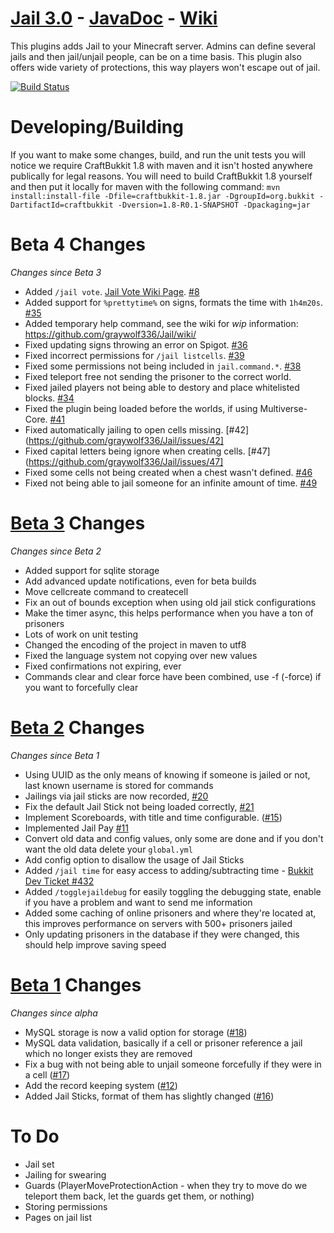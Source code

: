 [Jail 3.0](http://ci.graywolf336.com/job/Jail/) - [JavaDoc](http://ci.graywolf336.com/job/Jail/javadoc) - [Wiki](https://github.com/graywolf336/Jail/wiki)
====
This plugins adds Jail to your Minecraft server. Admins can define several jails and then jail/unjail people, can be on a time basis. This plugin also offers wide variety of protections, this way players won't escape out of jail.

[![Build Status](http://ci.graywolf336.com/job/Jail/badge/icon)](http://ci.graywolf336.com/job/Jail/)

Developing/Building
===
If you want to make some changes, build, and run the unit tests you will notice we require CraftBukkit 1.8 with maven and it isn't hosted anywhere publically for legal reasons. You will need to build CraftBukkit 1.8 yourself and then put it locally for maven with the following command:
`mvn install:install-file -Dfile=craftbukkit-1.8.jar -DgroupId=org.bukkit -DartifactId=craftbukkit -Dversion=1.8-R0.1-SNAPSHOT -Dpackaging=jar`

Beta 4 Changes
===
*Changes since Beta 3*
* Added `/jail vote`. [Jail Vote Wiki Page](https://github.com/graywolf336/Jail/wiki/Jail-Vote). [#8](https://github.com/graywolf336/Jail/issues/8)
* Added support for `%prettytime%` on signs, formats the time with `1h4m20s`. [#35](https://github.com/graywolf336/Jail/issues/35)
* Added temporary help command, see the wiki for *wip* information: https://github.com/graywolf336/Jail/wiki/
* Fixed updating signs throwing an error on Spigot. [#36](https://github.com/graywolf336/Jail/issues/36)
* Fixed incorrect permissions for `/jail listcells`. [#39](https://github.com/graywolf336/Jail/issues/39)
* Fixed some permissions not being included in `jail.command.*`. [#38](https://github.com/graywolf336/Jail/issues/38)
* Fixed teleport free not sending the prisoner to the correct world.
* Fixed jailed players not being able to destory and place whitelisted blocks. [#34](https://github.com/graywolf336/Jail/issues/34)
* Fixed the plugin being loaded before the worlds, if using Multiverse-Core. [#41](https://github.com/graywolf336/Jail/issues/41)
* Fixed automatically jailing to open cells missing. [#42](https://github.com/graywolf336/Jail/issues/42]
* Fixed capital letters being ignore when creating cells. [#47](https://github.com/graywolf336/Jail/issues/47]
* Fixed some cells not being created when a chest wasn't defined. [#46](https://github.com/graywolf336/Jail/issues/46)
* Fixed not being able to jail someone for an infinite amount of time. [#49](https://github.com/graywolf336/Jail/issues/49)

[Beta 3](https://github.com/graywolf336/Jail/releases/tag/v3.0.0-beta.3) Changes
===
*Changes since Beta 2*
* Added support for sqlite storage
* Add advanced update notifications, even for beta builds
* Move cellcreate command to createcell
* Fix an out of bounds exception when using old jail stick configurations
* Make the timer async, this helps performance when you have a ton of prisoners
* Lots of work on unit testing
* Changed the encoding of the project in maven to utf8
* Fixed the language system not copying over new values
* Fixed confirmations not expiring, ever
* Commands clear and clear force have been combined, use -f (-force) if you want to forcefully clear

[Beta 2](https://github.com/graywolf336/Jail/releases/tag/v3.0.0-beta.2) Changes
===
*Changes since Beta 1*
* Using UUID as the only means of knowing if someone is jailed or not, last known username is stored for commands
* Jailings via jail sticks are now recorded, [#20](https://github.com/graywolf336/Jail/issues/20)
* Fix the default Jail Stick not being loaded correctly, [#21](https://github.com/graywolf336/Jail/issues/21)
* Implement Scoreboards, with title and time configurable. ([#15](https://github.com/graywolf336/Jail/issues/15))
* Implemented Jail Pay [#11](https://github.com/graywolf336/Jail/issues/11)
* Convert old data and config values, only some are done and if you don't want the old data delete your `global.yml`
* Add config option to disallow the usage of Jail Sticks
* Added `/jail time` for easy access to adding/subtracting time - [Bukkit Dev Ticket #432](http://dev.bukkit.org/bukkit-plugins/jail/tickets/432/)
* Added `/togglejaildebug` for easily toggling the debugging state, enable if you have a problem and want to send me information
* Added some caching of online prisoners and where they're located at, this improves performance on servers with 500+ prisoners jailed
* Only updating prisoners in the database if they were changed, this should help improve saving speed

[Beta 1](https://github.com/graywolf336/Jail/releases/tag/v3.0.0-beta.1) Changes
===
*Changes since alpha*
* MySQL storage is now a valid option for storage ([#18](https://github.com/graywolf336/Jail/issues/18))
* MySQL data validation, basically if a cell or prisoner reference a jail which no longer exists they are removed
* Fix a bug with not being able to unjail someone forcefully if they were in a cell ([#17](https://github.com/graywolf336/Jail/issues/17))
* Add the record keeping system ([#12](https://github.com/graywolf336/Jail/issues/12))
* Added Jail Sticks, format of them has slightly changed ([#16](https://github.com/graywolf336/Jail/issues/16))

To Do
===
* Jail set
* Jailing for swearing
* Guards (PlayerMoveProtectionAction - when they try to move do we teleport them back, let the guards get them, or nothing)
* Storing permissions
* Pages on jail list
